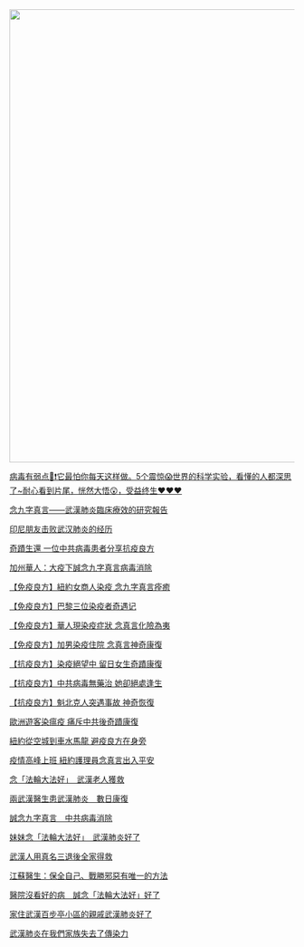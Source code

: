 <div align="center"><IMG SRC="zijiu-img/falundafagood.jpg" width=800></div>
<p><p>
<a href="https://www.youtube.com/watch?v=huj0byZ3YyQ">病毒有弱点🎯❗️它最怕你每天这样做。5个震惊😱世界的科学实验，看懂的人都深思了~耐心看到片尾，恍然大悟😲，受益终生❤️❤️❤</a><br>

<a href="https://www.epochtimes.com/b5/20/6/16/n12190804.htm">念九字真言——武漢肺炎臨床療效的研究報告</a><br>

<a href="https://big5.minghui.org/mh/articles/2021/1/29/%E5%8D%B0%E5%B0%BC%E6%9C%8B%E5%8F%8B%E6%93%8A%E6%95%97%E6%AD%A6%E6%BC%A2%E8%82%BA%E7%82%8E%E7%9A%84%E7%B6%93%E6%AD%B7-419244.html">印尼朋友击败武汉肺炎的经历</a><br>

<a href="https://www.epochtimes.com/b5/21/1/28/n12716783.htm">奇蹟生還 一位中共病毒患者分享抗疫良方</a><br>

<a href="https://www.epochtimes.com/b5/20/9/22/n12421063.htm">加州華人：大疫下誠念九字真言病毒消除</a><br>

<a href="https://www.epochtimes.com/b5/20/5/19/n12122008.htm">【免疫良方】紐約女商人染疫 念九字真言痊癒</a><br>

<a href="https://www.epochtimes.com/b5/20/5/21/n12127092.htm">【免疫良方】巴黎三位染疫者奇遇记</a><br>

<a href="https://www.epochtimes.com/b5/20/5/5/n12085023.htm">【免疫良方】華人現染疫症狀 念真言化險為夷</a><br>

<a href="https://www.epochtimes.com/b5/20/4/24/n12059010.htm">【免疫良方】加男染疫住院 念真言神奇康復</a><br>

<a href="https://www.epochtimes.com/b5/20/4/22/n12052679.htm">【抗疫良方】染疫絕望中 留日女生奇蹟康復</a><br>

<a href="https://www.epochtimes.com/b5/20/4/20/n12047472.htm">【抗疫良方】中共病毒無藥治 她卻絕處逢生</a><br>

<a href="https://www.epochtimes.com/b5/20/4/18/n12041036.htm">【抗疫良方】魁北克人突遇事故 神奇恢復</a><br>

<a href="https://www.epochtimes.com/b5/20/4/14/n12030636.htm">歐洲遊客染瘟疫 痛斥中共後奇蹟康復</a><br>

<a href="https://www.epochtimes.com/b5/20/6/30/n12221562.htm">紐約從空城到車水馬龍 避疫良方在身旁</a><br>

<a href="https://www.epochtimes.com/b5/20/5/21/n12127280.htm">疫情高峰上班 紐約護理員念真言出入平安</a><br>

<a href="https://big5.minghui.org/mh/articles/2021/1/24/%E5%BF%B5%E3%80%8C%E6%B3%95%E8%BC%AA%E5%A4%A7%E6%B3%95%E5%A5%BD%E3%80%8D-%E6%AD%A6%E6%BC%A2%E8%80%81%E4%BA%BA%E7%8D%B2%E6%95%91-419004.html">念「法輪大法好」　武漢老人獲救</a>


<a href="https://big5.minghui.org/mh/articles/2020/3/18/%E5%85%A9%E6%AD%A6%E6%BC%A2%E9%86%AB%E7%94%9F%E6%82%A3%E6%AD%A6%E6%BC%A2%E8%82%BA%E7%82%8E-%E6%95%B8%E6%97%A5%E5%BA%B7%E5%BE%A9-402638.html">兩武漢醫生患武漢肺炎　數日康復</a><br>

<a href="https://big5.minghui.org/mh/articles/2020/3/25/%E8%AA%A0%E5%BF%B5%E4%B9%9D%E5%AD%97%E7%9C%9F%E8%A8%80-%E4%B8%AD%E5%85%B1%E7%97%85%E6%AF%92%E6%B6%88%E9%99%A4-402916.html">誠念九字真言　中共病毒消除</a><br>


<a href="https://big5.minghui.org/mh/articles/2020/4/5/%E5%A6%B9%E5%A6%B9%E5%BF%B5%E3%80%8C%E6%B3%95%E8%BC%AA%E5%A4%A7%E6%B3%95%E5%A5%BD%E3%80%8D-%E6%AD%A6%E6%BC%A2%E8%82%BA%E7%82%8E%E5%A5%BD%E4%BA%86-403396.html">妹妹念「法輪大法好」　武漢肺炎好了</a><br>

<a href="https://big5.minghui.org/mh/articles/2020/4/4/%E6%AD%A6%E6%BC%A2%E4%BA%BA%E7%94%A8%E7%9C%9F%E5%90%8D%E4%B8%89%E9%80%80%E5%BE%8C%E5%85%A8%E5%AE%B6%E5%BE%97%E6%95%91-403381.html">武漢人用真名三退後全家得救</a><br>


<a href="http://tw.aboluowang.com/2020/0225/1413920.html">江蘇醫生：保全自己、戰勝邪惡有唯一的方法</a><br>

<a href="https://big5.minghui.org/mh/articles/2020/4/20/%E9%86%AB%E9%99%A2%E6%B2%92%E7%9C%8B%E5%A5%BD%E7%9A%84%E7%97%85-%E8%AA%A0%E5%BF%B5%E3%80%8C%E6%B3%95%E8%BC%AA%E5%A4%A7%E6%B3%95%E5%A5%BD%E3%80%8D%E5%A5%BD%E4%BA%86-404107.html">醫院沒看好的病　誠念「法輪大法好」好了</a><br>

<a href="https://big5.minghui.org/mh/articles/2020/4/19/%E5%AE%B6%E4%BD%8F%E6%AD%A6%E6%BC%A2%E7%99%BE%E6%AD%A5%E4%BA%AD%E5%B0%8F%E5%8D%80%E7%9A%84%E8%A6%AA%E6%88%9A%E6%AD%A6%E6%BC%A2%E8%82%BA%E7%82%8E%E5%A5%BD%E4%BA%86-404036.html">家住武漢百步亭小區的親戚武漢肺炎好了</a><br>

<a href="https://big5.minghui.org/mh/articles/2020/4/18/%E6%AD%A6%E6%BC%A2%E8%82%BA%E7%82%8E%E5%9C%A8%E6%88%91%E5%80%91%E5%AE%B6%E6%97%8F%E5%A4%B1%E5%8E%BB%E4%BA%86%E5%82%B3%E6%9F%93%E5%8A%9B-403987.html">武漢肺炎在我們家族失去了傳染力</a><br>
